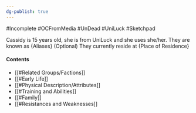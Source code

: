 ```yaml
---
dg-publish: true
---
```

#Incomplete #OCFromMedia #UnDead #UniLuck #Sketchpad 

Cassidy is 15 years old, she is from UniLuck and she uses she/her.
They are known as {Aliases} (Optional)
They currently reside at {Place of Residence}
#### Contents
- [[#Related Groups/Factions]]
- [[#Early Life]]
- [[#Physical Description/Attributes]]
- [[#Training and Abilities]]
- [[#Family]]
- [[#Resistances and Weaknesses]]